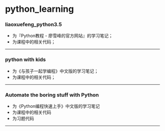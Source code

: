 # python_learning

### liaoxuefeng_python3.5
* 为『Python教程 - 廖雪峰的官方网站』的学习笔记；
* 为课程中的相关代码；
***
### python with kids
* 为《与孩子一起学编程》中文版的学习笔记；
* 为课程中的相关代码；
***
### Automate the boring stuff with Python
* 为《Python编程快速上手》中文版的学习笔记
* 为课程中的相关代码
* 为习题代码
***
